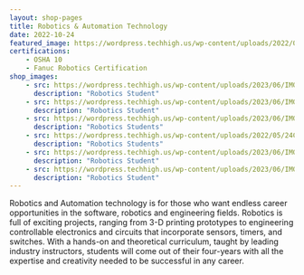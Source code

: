 ```yaml
---
layout: shop-pages
title: Robotics & Automation Technology
date: 2022-10-24
featured_image: https://wordpress.techhigh.us/wp-content/uploads/2022/04/louis-reed-wSTCaQpiLtc-unsplash-1.jpg
certifications:
    - OSHA 10
    - Fanuc Robotics Certification
shop_images:
    - src: https://wordpress.techhigh.us/wp-content/uploads/2023/06/IMG_8046.HEIC.jpg 
      description: "Robotics Student"
    - src: https://wordpress.techhigh.us/wp-content/uploads/2023/06/IMG_3846.HEIC.jpg
      description: "Robotics Student"
    - src: https://wordpress.techhigh.us/wp-content/uploads/2023/06/IMG_3800.HEIC.jpg
      description: "Robotics Students"
    - src: https://wordpress.techhigh.us/wp-content/uploads/2022/05/24CD771B-D927-4C16-9E5C-5444E356732A.jpeg
      description: "Robotics Students"
    - src: https://wordpress.techhigh.us/wp-content/uploads/2023/06/IMG_6497-JPG.jpg
      description: "Robotics Student"
    - src: https://wordpress.techhigh.us/wp-content/uploads/2023/06/IMG_6539-JPG.jpg
      description: "Robotics Student"
---
```


Robotics and Automation technology is for those who want endless career opportunities in the software, robotics and engineering fields. Robotics is full of exciting projects, ranging from 3-D printing prototypes to engineering controllable electronics and circuits that incorporate sensors, timers, and switches. With a hands-on and theoretical curriculum, taught by leading industry instructors, students will come out of their four-years with all the expertise and creativity needed to be successful in any career.